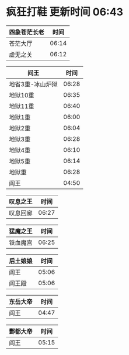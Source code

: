 # 疯狂打鞋 更新时间 06:43

| 四象苍茫长老   | 时间    |
|--------|-------|
| 苍茫大厅 | 06:14 |
| 虚无之关 | 06:12 |

| 间王   | 时间    |
|--------|-------|
| 地省3重-冰山炉狱 | 06:28 |
| 地狱10重 | 06:35 |
| 地狱11重 | 06:40 |
| 地狱1重 | 06:00 |
| 地狱2重 | 06:04 |
| 地狱3重 | 06:28 |
| 地狱4重 | 06:10 |
| 地狱5重 | 06:14 |
| 地狱重 | 06:28 |
| 阎王 | 04:50 |

| 叹息之王   | 时间    |
|--------|-------|
| 叹息回廊 | 06:27 |

| 猛魔之王   | 时间    |
|--------|-------|
| 铁血魔宫 | 06:25 |

| 后土娘娘   | 时间    |
|--------|-------|
| 阎王 | 05:06 |
| 阎王殿 | 05:06 |

| 东岳大帝   | 时间    |
|--------|-------|
| 阎王 | 04:47 |

| 酆都大帝   | 时间    |
|--------|-------|
| 阎王 | 05:15 |